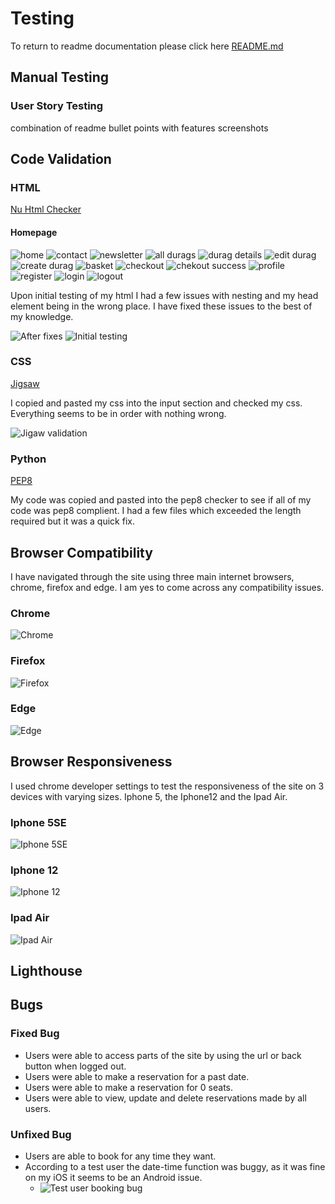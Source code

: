 # Testing

To return to readme documentation please click here [README.md](README.md)


## Manual Testing

### User Story Testing
combination of readme bullet points with features screenshots


## Code Validation

### HTML

[Nu Html Checker](https://validator.w3.org/)

#### Homepage

![home]()
![contact]()
![newsletter]()
![all durags]()
![durag details]()
![edit durag]()
![create durag]()
![basket]()
![checkout]()
![chekout success]()
![profile]()
![register]()
![login]()
![logout]()

Upon initial testing of my html I had a few issues with nesting and my head element being in the wrong place. I have fixed these issues to the best of my knowledge. 

![After fixes](documentation/testing/html_validation.png)
![Initial testing](documentation/testing/initial_html_testing.png)

### CSS 

[Jigsaw](https://jigsaw.w3.org/)

I copied and pasted my css into the input section and checked my css. Everything seems to be in order with nothing wrong.

![Jigaw validation](documentation/testing/jigsaw_validation.png)

### Python

[PEP8](http://pep8online.com/)

My code was copied and pasted into the pep8 checker to see if all of my code was pep8 complient. I had a few files which exceeded the length required but it was a quick fix.

## Browser Compatibility

I have navigated through the site using three main internet browsers, chrome, firefox and edge. I am yes to come across any compatibility issues.

### Chrome

![Chrome](documentation/testing/chrome.png)

### Firefox 

![Firefox](documentation/testing/firefox.png)

### Edge

![Edge](documentation/testing/edge.png)

## Browser Responsiveness

I used chrome developer settings to test the responsiveness of the site on 3 devices with varying sizes. Iphone 5, the Iphone12 and the Ipad Air.

### Iphone 5SE

![Iphone 5SE](documentation/testing/iphone_5se.png)

### Iphone 12

![Iphone 12](documentation/testing/iphone_12.png)

### Ipad Air

![Ipad Air](documentation/testing/ipad_air.png)


## Lighthouse

## Bugs


### Fixed Bug

- Users were able to access parts of the site by using the url or back button when logged out.
- Users were able to make a reservation for a past date.
- Users were able to make a reservation for 0 seats.
- Users were able to view, update and delete reservations made by all users.

### Unfixed Bug

- Users are able to book for any time they want.
- According to a test user the date-time function was buggy, as it was fine on my iOS it seems to be an Android issue.
    - ![Test user booking bug](documentation/testing/test_user_booking.jpg)